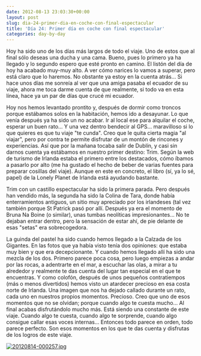```yaml
---
date: 2012-08-13 23:03:30+00:00
layout: post
slug: dia-24-primer-dia-en-coche-con-final-espectacular
title: 'Día 24: Primer día en coche con final espectacular'
categories: day-by-day
---
```


Hoy ha sido uno de los días más largos de todo el viaje. Uno de estos que al final sólo deseas una ducha y una cama. Bueno, pues lo primero ya ha llegado y lo segundo espero que esté pronto en camino. El listón del día de hoy ha acabado muy-muy alto. A ver cómo narices lo vamos a superar, pero está claro que lo haremos. No obstante ya estoy en la cuenta atrás... Si hace unos días me sonreía al ver que una amiga pasaba el ecuador de su viaje, ahora me toca darme cuenta de que realmente, si todo va en esta línea, hace ya un par de días que crucé mi ecuador.

Hoy nos hemos levantado prontito y, después de dormir como troncos porque estábamos solos en la habitación, hemos ido a desayunar. Lo que venía después ya ha sido un no acabar. Ir al local ese para alquilar el coche, esperar un buen rato... Y una vez dentro bendecir al GPS... maravilloso si lo que quieres es que tu viaje "te cunda". Creo que le quita cierta magia "al viajar", pero por contra te permite disfrutar de un montón de rincones y experiencias. Así que por la mañana tocaba salir de Dublín, y casi sin darnos cuenta ya estábamos en nuestro primer destino: Trim. Según la web de turismo de Irlanda estaba el primero entre los destacados, cómo íbamos a pasarlo por alto (me ha gustado el hecho de beber de varias fuentes para preparar cosillas del viaje). Aunque en este en concreto, el libro (sí, ya lo sé, papel) de la Lonely Planet de Irlanda está ayudando bastante.

Trim con un castillo espectacular ha sido la primera parada. Pero después han vendido más, la segunda ha sido la Colina de Tara, donde había enterramientos antiguos, un sitio muy apreciado por los irlandeses (tal vez también porque St Patrick pasó por allí. Después ya era el momento de Bruna Na Boine (o similar), unas tumbas neolíticas impresionantes... No te dejaban entrar dentro, pero la sensación de estar ahí, de pie delante de esas "setas" era sobrecogedora.

La guinda del pastel ha sido cuando hemos llegado a la Calzada de los Gigantes. En las fotos que ya había visto tenía dos opiniones: que estaba muy bien y que era decepcionante. Y cuando hemos llegado allí ha sido una mezcla de los dos. Primero parece poca cosa, pero luego empiezas a andar por las rocas, a adentrarte en el mar, a escuchar las olas, a mirar a tu alrededor y realmente te das cuenta del lugar tan especial en el que te encuentras. Y como colofón, después de unos pequeños contratiempos (más o menos divertidos) hemos visto un atardecer precioso en esa costa norte de Irlanda. Una imagen que nos ha dejado callado durante un rato, cada uno en nuestros propios momentos. Precioso. Creo que uno de esos momentos que no se olvidan; porque cuando algo te cuesta mucho... Al final acabas disfrutándolo mucho más. Está siendo una constante de este viaje. Cuando algo te cuesta, cuando algo te sorprende, cuando algo consigue callar esas voces internas... Entonces todo parece en orden, todo parece perfecto. Son esos momentos en los que te das cuenta y disfrutas de los logros de este viaje.

[![20120814-000257.jpg](http://blog.migueljulian.com/wp-content/uploads/20120814-000257.jpg)](http://blog.migueljulian.com/wp-content/uploads/20120814-000257.jpg)
